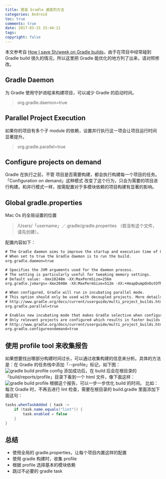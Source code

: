 ```yaml
---
title: 提高 Gradle 速度的方法
categories: Android
toc: true
comments: true
date: 2017-03-15 15:44:11
tags:
copyright: false
---
```


本文参考自 [How I save 5h/week on Gradle builds](https://android.jlelse.eu/speeding-up-gradle-builds-619c442113cb#.3j8ijcjq8)，由于在项目中经常碰到 Gradle build 很久的情况，所以这里把 Gradle 能优化的地方列了出来，请对照修改。

<!--more-->

## Gradle Daemon
为 Gradle 使用守护进程来构建项目，可以减少 Gradle 的启动时间。
> org.gradle.daemon=true

## Parallel Project Execution
如果你的项目有多个子 module 的依赖，设置并行执行这一项会让项目运行时间显著提升。
> org.gradle.parallel=true


## Configure projects on demand
Gradle 在执行之前，不管 项目是否需要构建，都会执行构建每一个项目的任务。
「Configuration on demand」这种模式 改变了这个行为，只会为需要的项目进行构建。和并行模式一样，按需配置对于多模块依赖的项目构建有显著的影响。


## Global gradle.properties
Mac Os 的全局设置的位置
> /Users/「username」／.gradle/gradle.properties （若没有这个文件，请先创建）。

配置内容如下：
```html
# The Gradle daemon aims to improve the startup and execution time of Gradle.
# When set to true the Gradle daemon is to run the build.
org.gradle.daemon=true

# Specifies the JVM arguments used for the daemon process.
# The setting is particularly useful for tweaking memory settings.
# Default value: -Xmx10248m -XX:MaxPermSize=256m
org.gradle.jvmargs=-Xmx2048m -XX:MaxPermSize=512m -XX:+HeapDumpOnOutOfMemoryError -Dfile.encoding=UTF-8

# When configured, Gradle will run in incubating parallel mode.
# This option should only be used with decoupled projects. More details, visit
# http://www.gradle.org/docs/current/userguide/multi_project_builds.html#sec:decoupled_projects
org.gradle.parallel=true

# Enables new incubating mode that makes Gradle selective when configuring projects.
# Only relevant projects are configured which results in faster builds for large multi-projects.
# http://www.gradle.org/docs/current/userguide/multi_project_builds.html#sec:configuration_on_demand
org.gradle.configureondemand=true
```

## 使用 profile tool 来收集报告
如果想要找出哪部分构建时间过长，可以通过收集构建的信息来分析。具体的方法是：在 Gradle 的任务栈中添加「--profile」标记，如下图：
![gradle build profile config](/images/gradle_profile_config.png)
添加成功后，在 build 后会在根目录的 「build/reports/profile」目录下看到一个 html 文件，像下面这样：
![gradle build profile](/images/gradle_profile.png)
根据这个报告，可以一步一步优化 build 的时间。
比如：每次 Gradle 时，不再去进行 lint 检查，需要在根目录的 build.gradle 里面添加下面这句：
```java
tasks.whenTaskAdded { task ->
    if (task.name.equals("lint")) {
        task.enabled = false
    }
}
```

## 总结
- 使用全局的 gradle.properties，让每个项目内置这样的配置
- 使用 gradle 构建时，收集 profile 
- 根据 profile 选择基本的模块依赖
- 跳过不必要的 gradle task

